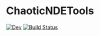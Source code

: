# ChaoticNDETools

[![Dev](https://img.shields.io/badge/docs-dev-blue.svg)](https://maximilian-gelbrecht.github.io/ChaoticNDETools.jl/dev/)
[![Build Status](https://github.com/maximilian-gelbrecht/ChaoticNDETools.jl/actions/workflows/CI.yml/badge.svg?branch=main)](https://github.com/maximilian-gelbrecht/ChaoticNDETools.jl/actions/workflows/CI.yml?query=branch%3Amain)

